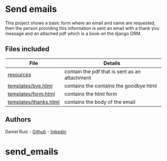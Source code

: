 # Send emails

This project shows a basic form where an email and name are requested, then the person providing this information is sent an email with a thank you message and an attached pdf which is a book on the django ORM.

## Files included

| File                                           | Details                                       |
| ---------------------------------------------- | --------------------------------------------- |
| [resources](resources)                         | contain the pdf that is sent as an attachment |
| [templates/bye.html](templates/bye.html)       | contains the contains the goodbye html        |
| [templates/form.html](templates/form.html)     | contains the html form                        |
| [templates/thanks.html](templates/thanks.html) | contains the body of the email                |

## Authors

Daniel Ruiz - [Github](https://github.com/ruizdani301) - [linkedin](https://www.linkedin.com/in/daniel-ruiz)
# send_emails
